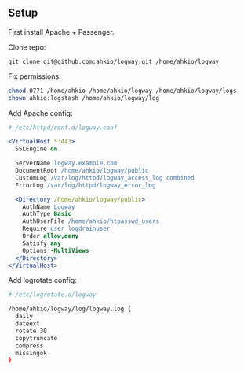 ## Setup

First install Apache + Passenger.

Clone repo:
```
git clone git@github.com:ahkio/logway.git /home/ahkio/logway
```

Fix permissions:
```bash
chmod 0771 /home/ahkio /home/ahkio/logway /home/ahkio/logway/logs
chown ahkio:logstash /home/ahkio/logway/log
```

Add Apache config:
```apache
# /etc/httpd/conf.d/logway.conf

<VirtualHost *:443>
  SSLEngine on

  ServerName logway.example.com
  DocumentRoot /home/ahkio/logway/public
  CustomLog /var/log/httpd/logway_access_log combined
  ErrorLog /var/log/httpd/logway_error_log

  <Directory /home/ahkio/logway/public>
    AuthName Logway
    AuthType Basic
    AuthUserFile /home/ahkio/htpasswd_users
    Require user logdrainuser
    Order allow,deny
    Satisfy any
    Options -MultiViews
  </Directory>
</VirtualHost>
```

Add logrotate config:
```bash
# /etc/logrotate.d/logway

/home/ahkio/logway/log/logway.log {
  daily
  dateext
  rotate 30
  copytruncate
  compress
  missingok
}
```
